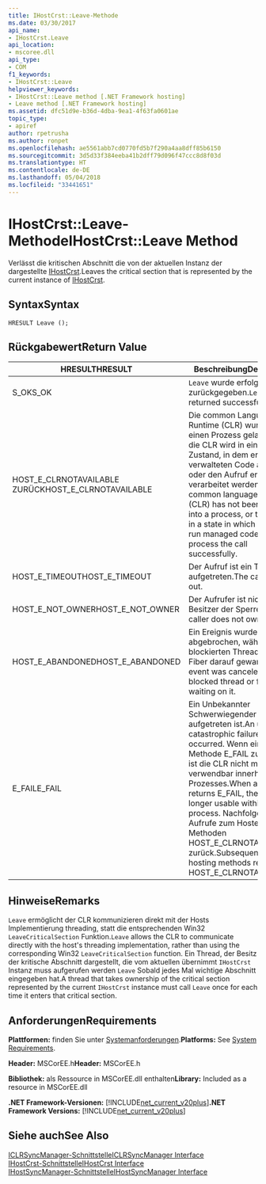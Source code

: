 ```yaml
---
title: IHostCrst::Leave-Methode
ms.date: 03/30/2017
api_name:
- IHostCrst.Leave
api_location:
- mscoree.dll
api_type:
- COM
f1_keywords:
- IHostCrst::Leave
helpviewer_keywords:
- IHostCrst::Leave method [.NET Framework hosting]
- Leave method [.NET Framework hosting]
ms.assetid: dfc51d9e-b36d-4dba-9ea1-4f63fa0601ae
topic_type:
- apiref
author: rpetrusha
ms.author: ronpet
ms.openlocfilehash: ae5561abb7cd0770fd5b7f290a4aa8dff85b6150
ms.sourcegitcommit: 3d5d33f384eeba41b2dff79d096f47ccc8d8f03d
ms.translationtype: HT
ms.contentlocale: de-DE
ms.lasthandoff: 05/04/2018
ms.locfileid: "33441651"
---
```

# <a name="ihostcrstleave-method"></a><span data-ttu-id="60ff2-102">IHostCrst::Leave-Methode</span><span class="sxs-lookup"><span data-stu-id="60ff2-102">IHostCrst::Leave Method</span></span>
<span data-ttu-id="60ff2-103">Verlässt die kritischen Abschnitt die von der aktuellen Instanz der dargestellte [IHostCrst](../../../../docs/framework/unmanaged-api/hosting/ihostcrst-interface.md).</span><span class="sxs-lookup"><span data-stu-id="60ff2-103">Leaves the critical section that is represented by the current instance of [IHostCrst](../../../../docs/framework/unmanaged-api/hosting/ihostcrst-interface.md).</span></span>  
  
## <a name="syntax"></a><span data-ttu-id="60ff2-104">Syntax</span><span class="sxs-lookup"><span data-stu-id="60ff2-104">Syntax</span></span>  
  
```  
HRESULT Leave ();  
```  
  
## <a name="return-value"></a><span data-ttu-id="60ff2-105">Rückgabewert</span><span class="sxs-lookup"><span data-stu-id="60ff2-105">Return Value</span></span>  
  
|<span data-ttu-id="60ff2-106">HRESULT</span><span class="sxs-lookup"><span data-stu-id="60ff2-106">HRESULT</span></span>|<span data-ttu-id="60ff2-107">Beschreibung</span><span class="sxs-lookup"><span data-stu-id="60ff2-107">Description</span></span>|  
|-------------|-----------------|  
|<span data-ttu-id="60ff2-108">S_OK</span><span class="sxs-lookup"><span data-stu-id="60ff2-108">S_OK</span></span>|<span data-ttu-id="60ff2-109">`Leave` wurde erfolgreich zurückgegeben.</span><span class="sxs-lookup"><span data-stu-id="60ff2-109">`Leave` returned successfully.</span></span>|  
|<span data-ttu-id="60ff2-110">HOST_E_CLRNOTAVAILABLE ZURÜCK</span><span class="sxs-lookup"><span data-stu-id="60ff2-110">HOST_E_CLRNOTAVAILABLE</span></span>|<span data-ttu-id="60ff2-111">Die common Language Runtime (CLR) wurde nicht in einen Prozess geladen, oder die CLR wird in einem Zustand, in dem er nicht verwalteten Code ausführen oder den Aufruf erfolgreich verarbeitet werden.</span><span class="sxs-lookup"><span data-stu-id="60ff2-111">The common language runtime (CLR) has not been loaded into a process, or the CLR is in a state in which it cannot run managed code or process the call successfully.</span></span>|  
|<span data-ttu-id="60ff2-112">HOST_E_TIMEOUT</span><span class="sxs-lookup"><span data-stu-id="60ff2-112">HOST_E_TIMEOUT</span></span>|<span data-ttu-id="60ff2-113">Der Aufruf ist ein Timeout aufgetreten.</span><span class="sxs-lookup"><span data-stu-id="60ff2-113">The call timed out.</span></span>|  
|<span data-ttu-id="60ff2-114">HOST_E_NOT_OWNER</span><span class="sxs-lookup"><span data-stu-id="60ff2-114">HOST_E_NOT_OWNER</span></span>|<span data-ttu-id="60ff2-115">Der Aufrufer ist nicht Besitzer der Sperre.</span><span class="sxs-lookup"><span data-stu-id="60ff2-115">The caller does not own the lock.</span></span>|  
|<span data-ttu-id="60ff2-116">HOST_E_ABANDONED</span><span class="sxs-lookup"><span data-stu-id="60ff2-116">HOST_E_ABANDONED</span></span>|<span data-ttu-id="60ff2-117">Ein Ereignis wurde abgebrochen, während ein blockierten Thread oder eine Fiber darauf gewartet.</span><span class="sxs-lookup"><span data-stu-id="60ff2-117">An event was canceled while a blocked thread or fiber was waiting on it.</span></span>|  
|<span data-ttu-id="60ff2-118">E_FAIL</span><span class="sxs-lookup"><span data-stu-id="60ff2-118">E_FAIL</span></span>|<span data-ttu-id="60ff2-119">Ein Unbekannter Schwerwiegender Fehler aufgetreten ist.</span><span class="sxs-lookup"><span data-stu-id="60ff2-119">An unknown catastrophic failure occurred.</span></span> <span data-ttu-id="60ff2-120">Wenn eine Methode E_FAIL zurückgibt, ist die CLR nicht mehr verwendbar innerhalb des Prozesses.</span><span class="sxs-lookup"><span data-stu-id="60ff2-120">When a method returns E_FAIL, the CLR is no longer usable within the process.</span></span> <span data-ttu-id="60ff2-121">Nachfolgende Aufrufe zum Hosten der Methoden HOST_E_CLRNOTAVAILABLE zurück.</span><span class="sxs-lookup"><span data-stu-id="60ff2-121">Subsequent calls to hosting methods return HOST_E_CLRNOTAVAILABLE.</span></span>|  
  
## <a name="remarks"></a><span data-ttu-id="60ff2-122">Hinweise</span><span class="sxs-lookup"><span data-stu-id="60ff2-122">Remarks</span></span>  
 <span data-ttu-id="60ff2-123">`Leave` ermöglicht der CLR kommunizieren direkt mit der Hosts Implementierung threading, statt die entsprechenden Win32 `LeaveCriticalSection` Funktion.</span><span class="sxs-lookup"><span data-stu-id="60ff2-123">`Leave` allows the CLR to communicate directly with the host's threading implementation, rather than using the corresponding Win32 `LeaveCriticalSection` function.</span></span> <span data-ttu-id="60ff2-124">Ein Thread, der Besitz der kritische Abschnitt dargestellt, die vom aktuellen übernimmt `IHostCrst` Instanz muss aufgerufen werden `Leave` Sobald jedes Mal wichtige Abschnitt eingegeben hat.</span><span class="sxs-lookup"><span data-stu-id="60ff2-124">A thread that takes ownership of the critical section represented by the current `IHostCrst` instance must call `Leave` once for each time it enters that critical section.</span></span>  
  
## <a name="requirements"></a><span data-ttu-id="60ff2-125">Anforderungen</span><span class="sxs-lookup"><span data-stu-id="60ff2-125">Requirements</span></span>  
 <span data-ttu-id="60ff2-126">**Plattformen:** finden Sie unter [Systemanforderungen](../../../../docs/framework/get-started/system-requirements.md).</span><span class="sxs-lookup"><span data-stu-id="60ff2-126">**Platforms:** See [System Requirements](../../../../docs/framework/get-started/system-requirements.md).</span></span>  
  
 <span data-ttu-id="60ff2-127">**Header:** MSCorEE.h</span><span class="sxs-lookup"><span data-stu-id="60ff2-127">**Header:** MSCorEE.h</span></span>  
  
 <span data-ttu-id="60ff2-128">**Bibliothek:** als Ressource in MSCorEE.dll enthalten</span><span class="sxs-lookup"><span data-stu-id="60ff2-128">**Library:** Included as a resource in MSCorEE.dll</span></span>  
  
 <span data-ttu-id="60ff2-129">**.NET Framework-Versionen:** [!INCLUDE[net_current_v20plus](../../../../includes/net-current-v20plus-md.md)]</span><span class="sxs-lookup"><span data-stu-id="60ff2-129">**.NET Framework Versions:** [!INCLUDE[net_current_v20plus](../../../../includes/net-current-v20plus-md.md)]</span></span>  
  
## <a name="see-also"></a><span data-ttu-id="60ff2-130">Siehe auch</span><span class="sxs-lookup"><span data-stu-id="60ff2-130">See Also</span></span>  
 [<span data-ttu-id="60ff2-131">ICLRSyncManager-Schnittstelle</span><span class="sxs-lookup"><span data-stu-id="60ff2-131">ICLRSyncManager Interface</span></span>](../../../../docs/framework/unmanaged-api/hosting/iclrsyncmanager-interface.md)  
 [<span data-ttu-id="60ff2-132">IHostCrst-Schnittstelle</span><span class="sxs-lookup"><span data-stu-id="60ff2-132">IHostCrst Interface</span></span>](../../../../docs/framework/unmanaged-api/hosting/ihostcrst-interface.md)  
 [<span data-ttu-id="60ff2-133">IHostSyncManager-Schnittstelle</span><span class="sxs-lookup"><span data-stu-id="60ff2-133">IHostSyncManager Interface</span></span>](../../../../docs/framework/unmanaged-api/hosting/ihostsyncmanager-interface.md)
